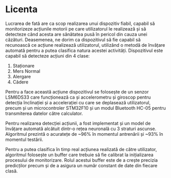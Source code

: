 # Licenta

  Lucrarea de fată are ca scop realizarea unui dispozitiv fiabil, capabil să monitorizeze acțiunile motorii pe care utilizatorul le realizează și să detecteze când acesta are sănătatea pusă în pericol din cauza unei căzături.  Deasemenea, ne dorim ca dispozitivul să fie capabil să recunoască ce acțiune realizează utilizatorul, utilizând o metodă de învățare automată pentru a putea clasifica natura acestei activități. Dispozitivul este capabil să detecteze acțiuni din 4 clase:
  
1. Staționare
2. Mers Normal
3. Alergare
4. Cădere  

  Pentru a face această acțiune dispozitivul se folosește de un senzor LSM6DS33 care funcționează ca și accelerometru și giroscop pentru detecția înclinației și a accelerației cu care se deplasează utilizatorul, precum și un microcontroler STM32F10 și un modul Bluetooth HC-05 pentru transmiterea datelor către calculator.
  
  Pentru realizarea detecției acțiunii, a fost implementat și un model de învățare automată alcătuit dintr-o rețea neuronală cu 3 straturi ascunse. Algoritmul prezintă o acuratețe de ~96% în momentul antrenării și ~93% în momentul testării.
  
  Pentru a putea clasifica în timp real acțiunea realizată de către utilizator, algoritmul folosește un buffer care trebuie să fie calibrat la inițializarea procesului de monitorizare. Rolul acestui buffer este de a crește precizia predicților precum și de a asigura un număr constant de date din fiecare clasă.
